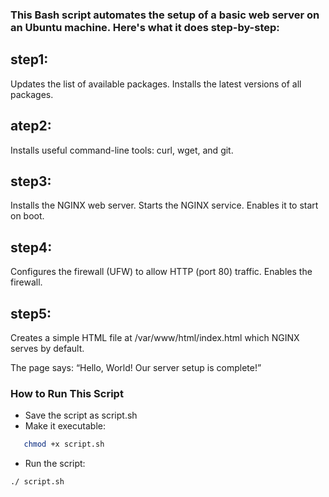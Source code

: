 ### This Bash script automates the setup of a basic web server on an Ubuntu machine. Here's what it does step-by-step:

## step1:
Updates the list of available packages.
Installs the latest versions of all packages.

## atep2:
Installs useful command-line tools: curl, wget, and git.

## step3:
Installs the NGINX web server.
Starts the NGINX service.
Enables it to start on boot.

## step4:
Configures the firewall (UFW) to  allow HTTP (port 80) traffic.
Enables the firewall.

## step5:
Creates a simple HTML file at /var/www/html/index.html which NGINX serves by default.

The page says: “Hello, World! Our server setup is complete!”
 
### How to Run This Script
- Save the script as script.sh
- Make it executable:
```bash
   chmod +x script.sh
```

- Run the script:
```bash
./ script.sh
``` 
 

 
